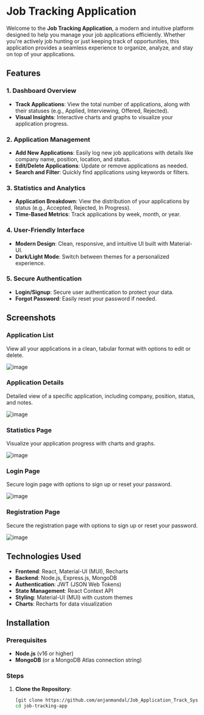 # Job Tracking Application

Welcome to the **Job Tracking Application**, a modern and intuitive platform designed to help you manage your job applications efficiently. Whether you're actively job hunting or just keeping track of opportunities, this application provides a seamless experience to organize, analyze, and stay on top of your applications.

## Features

### 1. Dashboard Overview
- **Track Applications**: View the total number of applications, along with their statuses (e.g., Applied, Interviewing, Offered, Rejected).
- **Visual Insights**: Interactive charts and graphs to visualize your application progress.

### 2. Application Management
- **Add New Applications**: Easily log new job applications with details like company name, position, location, and status.
- **Edit/Delete Applications**: Update or remove applications as needed.
- **Search and Filter**: Quickly find applications using keywords or filters.

### 3. Statistics and Analytics
- **Application Breakdown**: View the distribution of your applications by status (e.g., Accepted, Rejected, In Progress).
- **Time-Based Metrics**: Track applications by week, month, or year.

### 4. User-Friendly Interface
- **Modern Design**: Clean, responsive, and intuitive UI built with Material-UI.
- **Dark/Light Mode**: Switch between themes for a personalized experience.

### 5. Secure Authentication
- **Login/Signup**: Secure user authentication to protect your data.
- **Forgot Password**: Easily reset your password if needed.

## Screenshots

### Application List
View all your applications in a clean, tabular format with options to edit or delete.

![image](https://github.com/user-attachments/assets/14a3ff87-c850-45e9-ab7a-ab1114c93d81)


### Application Details
Detailed view of a specific application, including company, position, status, and notes.

![image](https://github.com/user-attachments/assets/59792e18-2657-4889-8023-0da50639380c)


### Statistics Page
Visualize your application progress with charts and graphs.

![image](https://github.com/user-attachments/assets/deb00917-d349-4fe2-9b23-c1eda359b2d4)


### Login Page
Secure login page with options to sign up or reset your password.

![image](https://github.com/user-attachments/assets/226fdee2-c7c1-4af9-aacd-cf3d8803987c)


### Registration Page
Secure the registration page with options to sign up or reset your password.

![image](https://github.com/user-attachments/assets/51b5bba9-6223-476e-b3ff-b68e5cf72734)



## Technologies Used

- **Frontend**: React, Material-UI (MUI), Recharts
- **Backend**: Node.js, Express.js, MongoDB
- **Authentication**: JWT (JSON Web Tokens)
- **State Management**: React Context API
- **Styling**: Material-UI (MUI) with custom themes
- **Charts**: Recharts for data visualization

## Installation

### Prerequisites
- **Node.js** (v16 or higher)
- **MongoDB** (or a MongoDB Atlas connection string)

### Steps

1. **Clone the Repository**:

   ```bash
   [git clone https://github.com/anjanmandal/Job_Application_Track_System.git]
   cd job-tracking-app
